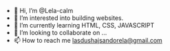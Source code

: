 - 👋 Hi, I’m @Lela-calm
- 👀 I’m interested into building websites.
- 🌱 I’m currently learning HTML, CSS, JAVASCRIPT
- 💞️ I’m looking to collaborate on ...
- 📫 How to reach me lasdushajsandorela@gmail.com

<!---
Lela-calm/Lela-calm is a ✨ special ✨ repository because its `README.md` (this file) appears on your GitHub profile.
You can click the Preview link to take a look at your changes.
--->
